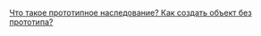 [Что такое прототипное наследование? Как создать объект без прототипа?](https://youtu.be/IooJ3P2VUYs?t=154)